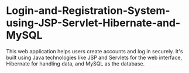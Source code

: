 # Login-and-Registration-System-using-JSP-Servlet-Hibernate-and-MySQL
This web application helps users create accounts and log in securely.  It's built using Java technologies like JSP and Servlets for the web interface, Hibernate for handling data, and MySQL as the database.
